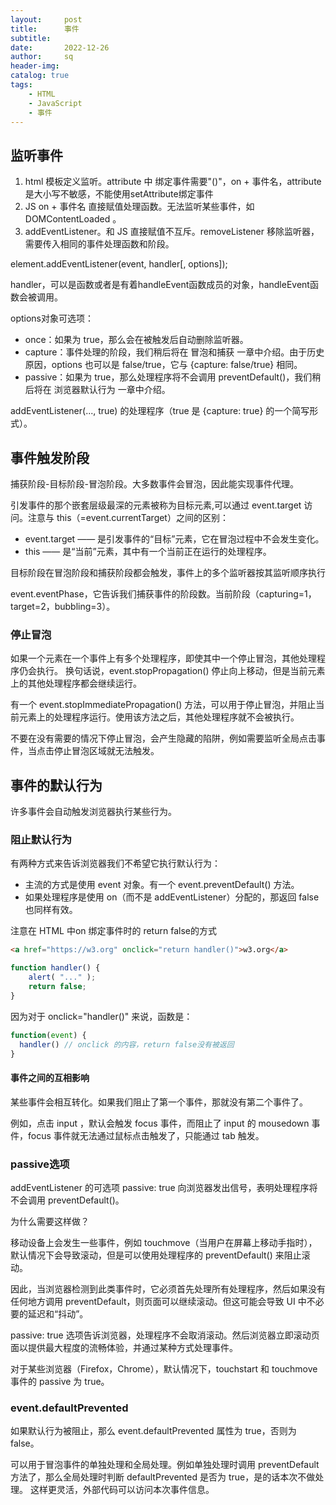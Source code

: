 ```yaml
---
layout:     post
title:      事件
subtitle:   
date:       2022-12-26
author:     sq
header-img: 
catalog: true
tags:
    - HTML
    - JavaScript
    - 事件
---
```

## 监听事件
1. html 模板定义监听。attribute 中 绑定事件需要"()"，on + 事件名，attribute是大小写不敏感，不能使用setAttribute绑定事件
2. JS on + 事件名 直接赋值处理函数。无法监听某些事件，如 DOMContentLoaded 。
3. addEventListener。和 JS 直接赋值不互斥。removeListener 移除监听器，需要传入相同的事件处理函数和阶段。
   
element.addEventListener(event, handler\[, options\]);

handler，可以是函数或者是有着handleEvent函数成员的对象，handleEvent函数会被调用。

options对象可选项：
- once：如果为 true，那么会在被触发后自动删除监听器。
- capture：事件处理的阶段，我们稍后将在 冒泡和捕获 一章中介绍。由于历史原因，options 也可以是 false/true，它与 {capture: false/true} 相同。
- passive：如果为 true，那么处理程序将不会调用 preventDefault()，我们稍后将在 浏览器默认行为 一章中介绍。

addEventListener(..., true) 的处理程序（true 是 {capture: true} 的一个简写形式）。

## 事件触发阶段
捕获阶段-目标阶段-冒泡阶段。大多数事件会冒泡，因此能实现事件代理。

引发事件的那个嵌套层级最深的元素被称为目标元素,可以通过 event.target 访问。注意与 this（=event.currentTarget）之间的区别：
- event.target —— 是引发事件的“目标”元素，它在冒泡过程中不会发生变化。
- this —— 是“当前”元素，其中有一个当前正在运行的处理程序。

目标阶段在冒泡阶段和捕获阶段都会触发，事件上的多个监听器按其监听顺序执行

event.eventPhase，它告诉我们捕获事件的阶段数。当前阶段（capturing=1，target=2，bubbling=3）。
### 停止冒泡
如果一个元素在一个事件上有多个处理程序，即使其中一个停止冒泡，其他处理程序仍会执行。
换句话说，event.stopPropagation() 停止向上移动，但是当前元素上的其他处理程序都会继续运行。

有一个 event.stopImmediatePropagation() 方法，可以用于停止冒泡，并阻止当前元素上的处理程序运行。使用该方法之后，其他处理程序就不会被执行。

不要在没有需要的情况下停止冒泡，会产生隐藏的陷阱，例如需要监听全局点击事件，当点击停止冒泡区域就无法触发。
## 事件的默认行为
许多事件会自动触发浏览器执行某些行为。
### 阻止默认行为
有两种方式来告诉浏览器我们不希望它执行默认行为：
- 主流的方式是使用 event 对象。有一个 event.preventDefault() 方法。
- 如果处理程序是使用 on<event>（而不是 addEventListener）分配的，那返回 false 也同样有效。

注意在 HTML 中on<event> 绑定事件时的 return false的方式
```html
<a href="https://w3.org" onclick="return handler()">w3.org</a>
```
```javascript
function handler() {
    alert( "..." );
    return false;
}
```
因为对于 onclick="handler()" 来说，函数是：
```javascript
function(event) {
  handler() // onclick 的内容，return false没有被返回
}
```
#### 事件之间的互相影响
某些事件会相互转化。如果我们阻止了第一个事件，那就没有第二个事件了。

例如，点击 input ，默认会触发 focus 事件，而阻止了 input 的 mousedown 事件，focus 事件就无法通过鼠标点击触发了，只能通过 tab 触发。
### passive选项
addEventListener 的可选项 passive: true 向浏览器发出信号，表明处理程序将不会调用 preventDefault()。

为什么需要这样做？

移动设备上会发生一些事件，例如 touchmove（当用户在屏幕上移动手指时），默认情况下会导致滚动，但是可以使用处理程序的 preventDefault() 来阻止滚动。

因此，当浏览器检测到此类事件时，它必须首先处理所有处理程序，然后如果没有任何地方调用 preventDefault，则页面可以继续滚动。但这可能会导致 UI 中不必要的延迟和“抖动”。

passive: true 选项告诉浏览器，处理程序不会取消滚动。然后浏览器立即滚动页面以提供最大程度的流畅体验，并通过某种方式处理事件。

对于某些浏览器（Firefox，Chrome），默认情况下，touchstart 和 touchmove 事件的 passive 为 true。
### event.defaultPrevented
如果默认行为被阻止，那么 event.defaultPrevented 属性为 true，否则为 false。

可以用于冒泡事件的单独处理和全局处理。例如单独处理时调用 preventDefault 方法了，那么全局处理时判断 defaultPrevented 是否为 true，是的话本次不做处理。
这样更灵活，外部代码可以访问本次事件信息。
